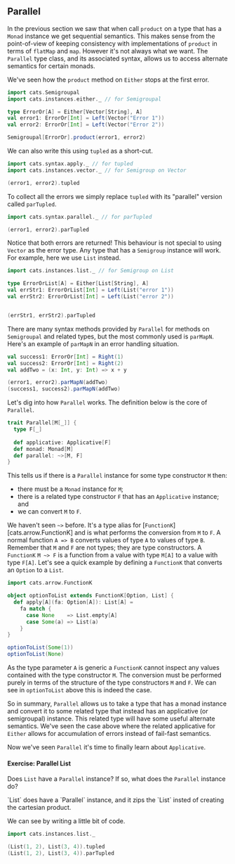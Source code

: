## Parallel

In the previous section we saw that
when call `product` on a type that
has a `Monad` instance
we get sequential semantics.
This makes sense from the point-of-view
of keeping consistency with 
implementations of `product` in terms of `flatMap` and `map`.
However it's not always what we want.
The `Parallel` type class, and its associated syntax,
allows us to access alternate semantics
for certain monads.

We've seen how the `product` method on `Either`
stops at the first error.

```scala mdoc:silent
import cats.Semigroupal
import cats.instances.either._ // for Semigroupal

type ErrorOr[A] = Either[Vector[String], A]
val error1: ErrorOr[Int] = Left(Vector("Error 1"))
val error2: ErrorOr[Int] = Left(Vector("Error 2"))
```

```scala mdoc
Semigroupal[ErrorOr].product(error1, error2)
```

We can also write this
using `tupled`
as a short-cut.

```scala mdoc:silent
import cats.syntax.apply._ // for tupled
import cats.instances.vector._ // for Semigroup on Vector
```
```scala mdoc
(error1, error2).tupled
```

To collect all the errors
we simply replace `tupled` with its "parallel" version
called `parTupled`.

```scala mdoc:silent
import cats.syntax.parallel._ // for parTupled
```
```scala mdoc
(error1, error2).parTupled
```

Notice that both errors are returned! 
This behaviour is not special to using `Vector` as the error type.
Any type that has a `Semigroup` instance will work.
For example, here we use `List` instead.

```scala mdoc:silent
import cats.instances.list._ // for Semigroup on List

type ErrorOrList[A] = Either[List[String], A]
val errStr1: ErrorOrList[Int] = Left(List("error 1"))
val errStr2: ErrorOrList[Int] = Left(List("error 2"))
```
```scala mdoc

(errStr1, errStr2).parTupled
```

There are many syntax methods provided by `Parallel`
for methods on `Semigroupal` and related types,
but the most commonly used is `parMapN`.
Here's an example of `parMapN` 
in an error handling situation.

```scala mdoc:silent
val success1: ErrorOr[Int] = Right(1)
val success2: ErrorOr[Int] = Right(2)
val addTwo = (x: Int, y: Int) => x + y
```
```scala mdoc
(error1, error2).parMapN(addTwo)
(success1, success2).parMapN(addTwo)
```

Let's dig into how `Parallel` works.
The definition below is the core of `Parallel`.

```scala
trait Parallel[M[_]] {
  type F[_]
  
  def applicative: Applicative[F]
  def monad: Monad[M]
  def parallel: ~>[M, F]
}
```

This tells us if there is a `Parallel` instance for some type constructor `M` then:

- there must be a `Monad` instance for `M`;
- there is a related type constructor `F` that has an `Applicative` instance; and
- we can convert `M` to `F`.

We haven't seen `~>` before. 
It's a type alias for [`FunctionK`][cats.arrow.FunctionK] 
and is what performs the conversion from `M` to `F`. 
A normal function `A => B` converts values of type `A` to values of type `B`. 
Remember that `M` and `F` are not types; they are type constructors. 
A `FunctionK` `M ~> F` is a function from a value with type `M[A]` to a value with type `F[A]`. 
Let's see a quick example 
by defining a `FunctionK` that converts an `Option` to a `List`.

```scala mdoc:silent
import cats.arrow.FunctionK

object optionToList extends FunctionK[Option, List] {
  def apply[A](fa: Option[A]): List[A] =
    fa match {
      case None    => List.empty[A]
      case Some(a) => List(a)
    }
}
```
```scala mdoc
optionToList(Some(1))
optionToList(None)
```

As the type parameter `A` is generic a `FunctionK` cannot inspect
any values contained with the type constructor `M`.
The conversion must be performed
purely in terms of the structure of the type constructors `M` and `F`.
We can see in `optionToList` above
this is indeed the case.

So in summary,
`Parallel` allows us to take a type that has a monad instance
and convert it to some related type 
that instead has an applicative (or semigroupal) instance.
This related type will have some useful alternate semantics.
We've seen the case above where the related applicative for `Either`
allows for accumulation of errors
instead of fail-fast semantics.

Now we've seen `Parallel`
it's time to finally learn about `Applicative`.


#### Exercise: Parallel List

Does `List` have a `Parallel` instance? If so, what does the `Parallel` instance do?

<div class="solution">
`List` does have a `Parallel` instance, 
and it zips the `List`
insted of creating the cartesian product.

We can see by writing a little bit of code.

```scala mdoc:silent
import cats.instances.list._
```
```scala mdoc
(List(1, 2), List(3, 4)).tupled
(List(1, 2), List(3, 4)).parTupled
```
</div>
